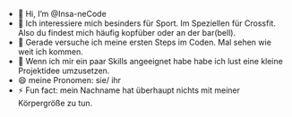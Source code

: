 - 👋 Hi, I’m @Insa-neCode
- 👀 Ich interessiere mich besinders für Sport. Im Speziellen für Crossfit. Also du findest mich häufig kopfüber oder an der bar(bell).
- 🌱 Gerade versuche ich meine ersten Steps im Coden. Mal sehen wie weit ich kommen.
- 💞️ Wenn ich mir ein paar Skills angeeignet habe habe ich lust eine kleine Projektidee umzusetzen.
- 😄 meine Pronomen: sie/ ihr 
- ⚡ Fun fact: mein Nachname hat überhaupt nichts mit meiner Körpergröße zu tun.

<!---
Insa-neCode/Insa-neCode is a ✨ special ✨ repository because its `README.md` (this file) appears on your GitHub profile.
You can click the Preview link to take a look at your changes.
--->
